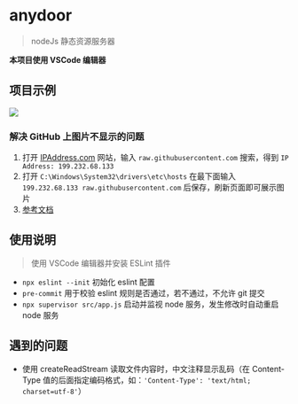 # anydoor

> nodeJs 静态资源服务器

**本项目使用 VSCode 编辑器**

## 项目示例

![](https://user-gold-cdn.xitu.io/2020/4/24/171ab12442bacee7?w=205&h=396&f=png&s=8475)

### 解决 GitHub 上图片不显示的问题

1. 打开 [IPAddress.com](https://www.ipaddress.com/) 网站，输入 `raw.githubusercontent.com` 搜索，得到 `IP Address: 199.232.68.133`
2. 打开 `C:\Windows\System32\drivers\etc\hosts` 在最下面输入 `199.232.68.133 raw.githubusercontent.com` 后保存，刷新页面即可展示图片
3. [参考文档](https://blog.csdn.net/qq_38232598/article/details/91346392)

## 使用说明

> 使用 VSCode 编辑器并安装 ESLint 插件

* `npx eslint --init` 初始化 eslint 配置
* `pre-commit` 用于校验 eslint 规则是否通过，若不通过，不允许 git 提交
* `npx supervisor src/app.js` 启动并监视 node 服务，发生修改时自动重启 node 服务

## 遇到的问题

* 使用 createReadStream 读取文件内容时，中文注释显示乱码（在 Content-Type 值的后面指定编码格式，如：`'Content-Type': 'text/html; charset=utf-8'`）
